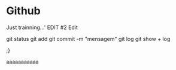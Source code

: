 # Github

Just trainning...' EDIT #2 Edit

git status 
git add
git commit -m "mensagem"
git log
git show + log

;}

aaaaaaaaaaa
